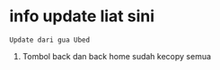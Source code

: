 # info update liat sini
```
Update dari gua Ubed
```
1. Tombol back dan back home sudah kecopy semua
